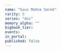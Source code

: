 ```yaml
---
name: "Suus Mahna Sarek"
rarity: 5
series: "dsc"
memory_alpha: ""
bigbook_tier:
events:
in_portal:
published: false
---
```

